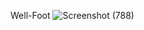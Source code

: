 Well-Foot
 
![Screenshot (788)](https://github.com/pravinpathekar/Well-Foot/assets/71832631/b785f6b7-e30a-437e-a578-d1a516108ff4)
